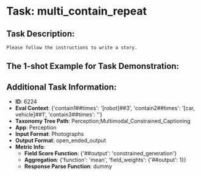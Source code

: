 # Task: multi_contain_repeat

## Task Description:

```
Please follow the instructions to write a story.
```

## The 1-shot Example for Task Demonstration:



## Additional Task Information:

- **ID**: 6224
- **Eval Context**: {'contain1##times': '[robot]##3', 'contain2##times': '[car, vehicle]##1', 'contain3##times': ''}
- **Taxonomy Tree Path**: Perception;Multimodal_Constrained_Captioning
- **App**: Perception
- **Input Format**: Photographs
- **Output Format**: open_ended_output
- **Metric Info**:
  - **Field Score Function**: {'##output': 'constrained_generation'}
  - **Aggregation**: {'function': 'mean', 'field_weights': {'##output': 1}}
  - **Response Parse Function**: dummy

